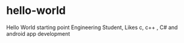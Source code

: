 # hello-world
Hello World starting point
Engineering Student, Likes c, c++ , C# and android app development
